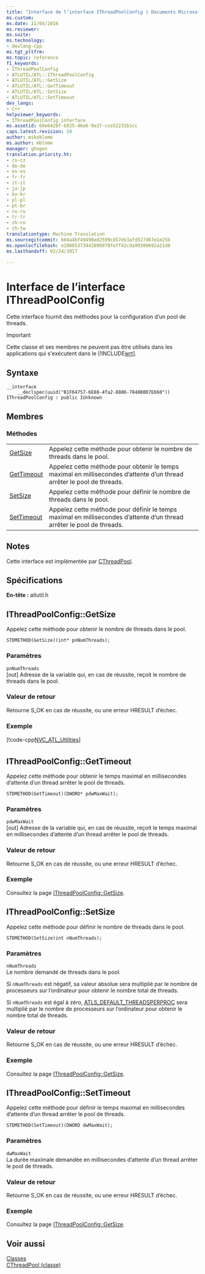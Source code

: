 ```yaml
---
title: "Interface de l’interface IThreadPoolConfig | Documents Microsoft"
ms.custom: 
ms.date: 11/04/2016
ms.reviewer: 
ms.suite: 
ms.technology:
- devlang-cpp
ms.tgt_pltfrm: 
ms.topic: reference
f1_keywords:
- IThreadPoolConfig
- ATLUTIL/ATL::IThreadPoolConfig
- ATLUTIL/ATL::GetSize
- ATLUTIL/ATL::GetTimeout
- ATLUTIL/ATL::SetSize
- ATLUTIL/ATL::SetTimeout
dev_langs:
- C++
helpviewer_keywords:
- IThreadPoolConfig interface
ms.assetid: 69e642bf-6925-46e6-9a37-cce52231b1cc
caps.latest.revision: 24
author: mikeblome
ms.author: mblome
manager: ghogen
translation.priority.ht:
- cs-cz
- de-de
- es-es
- fr-fr
- it-it
- ja-jp
- ko-kr
- pl-pl
- pt-br
- ru-ru
- tr-tr
- zh-cn
- zh-tw
translationtype: Machine Translation
ms.sourcegitcommit: 604a4bf49490ad2599c857eb3afd527d67e1e25b
ms.openlocfilehash: e10885373442890978feff42cda99309692a21d0
ms.lasthandoff: 02/24/2017

---
```

# <a name="ithreadpoolconfig-interface"></a>Interface de l’interface IThreadPoolConfig
Cette interface fournit des méthodes pour la configuration d’un pool de threads.  
  
> [!IMPORTANT]
>  Cette classe et ses membres ne peuvent pas être utilisés dans les applications qui s'exécutent dans le [!INCLUDE[wrt](../../atl/reference/includes/wrt_md.md)].  
  
## <a name="syntax"></a>Syntaxe  
  
```
__interface
    __declspec(uuid("B1F64757-6E88-4fa2-8886-7848B0D7E660")) IThreadPoolConfig : public IUnknown
```  
  
## <a name="members"></a>Membres  
  
### <a name="methods"></a>Méthodes  
  
|||  
|-|-|  
|[GetSize](#getsize)|Appelez cette méthode pour obtenir le nombre de threads dans le pool.|  
|[GetTimeout](#gettimeout)|Appelez cette méthode pour obtenir le temps maximal en millisecondes d’attente d’un thread arrêter le pool de threads.|  
|[SetSize](#setsize)|Appelez cette méthode pour définir le nombre de threads dans le pool.|  
|[SetTimeout](#settimeout)|Appelez cette méthode pour définir le temps maximal en millisecondes d’attente d’un thread arrêter le pool de threads.|  
  
## <a name="remarks"></a>Notes  
 Cette interface est implémentée par [CThreadPool](../../atl/reference/cthreadpool-class.md).  
  
## <a name="requirements"></a>Spécifications  
 **En-tête :** atlutil.h  
  
##  <a name="getsize"></a>IThreadPoolConfig::GetSize  
 Appelez cette méthode pour obtenir le nombre de threads dans le pool.  
  
```
STDMETHOD(GetSize)(int* pnNumThreads);
```  
  
### <a name="parameters"></a>Paramètres  
 `pnNumThreads`  
 [out] Adresse de la variable qui, en cas de réussite, reçoit le nombre de threads dans le pool.  
  
### <a name="return-value"></a>Valeur de retour  
 Retourne S_OK en cas de réussite, ou une erreur HRESULT d’échec.  
  
### <a name="example"></a>Exemple  
 [!code-cpp[NVC_ATL_Utilities&#134;](../../atl/codesnippet/cpp/ithreadpoolconfig-interface_1.cpp)]  
  
##  <a name="gettimeout"></a>IThreadPoolConfig::GetTimeout  
 Appelez cette méthode pour obtenir le temps maximal en millisecondes d’attente d’un thread arrêter le pool de threads.  
  
```
STDMETHOD(GetTimeout)(DWORD* pdwMaxWait);
```  
  
### <a name="parameters"></a>Paramètres  
 `pdwMaxWait`  
 [out] Adresse de la variable qui, en cas de réussite, reçoit le temps maximal en millisecondes d’attente d’un thread arrêter le pool de threads.  
  
### <a name="return-value"></a>Valeur de retour  
 Retourne S_OK en cas de réussite, ou une erreur HRESULT d’échec.  
  
### <a name="example"></a>Exemple  
 Consultez la page [IThreadPoolConfig::GetSize](#getsize).  
  
##  <a name="setsize"></a>IThreadPoolConfig::SetSize  
 Appelez cette méthode pour définir le nombre de threads dans le pool.  
  
```
STDMETHOD(SetSize)int nNumThreads);
```  
  
### <a name="parameters"></a>Paramètres  
 `nNumThreads`  
 Le nombre demandé de threads dans le pool.  
  
 Si `nNumThreads` est négatif, sa valeur absolue sera multiplié par le nombre de processeurs sur l’ordinateur pour obtenir le nombre total de threads.  
  
 Si `nNumThreads` est égal à zéro, [ATLS_DEFAULT_THREADSPERPROC](http://msdn.microsoft.com/library/e0dcf107-72a9-4122-abb4-83c63aa7d571) sera multiplié par le nombre de processeurs sur l’ordinateur pour obtenir le nombre total de threads.  
  
### <a name="return-value"></a>Valeur de retour  
 Retourne S_OK en cas de réussite, ou une erreur HRESULT d’échec.  
  
### <a name="example"></a>Exemple  
 Consultez la page [IThreadPoolConfig::GetSize](#getsize).  
  
##  <a name="settimeout"></a>IThreadPoolConfig::SetTimeout  
 Appelez cette méthode pour définir le temps maximal en millisecondes d’attente d’un thread arrêter le pool de threads.  
  
```
STDMETHOD(SetTimeout)(DWORD dwMaxWait);
```  
  
### <a name="parameters"></a>Paramètres  
 `dwMaxWait`  
 La durée maximale demandée en millisecondes d’attente d’un thread arrêter le pool de threads.  
  
### <a name="return-value"></a>Valeur de retour  
 Retourne S_OK en cas de réussite, ou une erreur HRESULT d’échec.  
  
### <a name="example"></a>Exemple  
 Consultez la page [IThreadPoolConfig::GetSize](#getsize).  
  
## <a name="see-also"></a>Voir aussi  
 [Classes](../../atl/reference/atl-classes.md)   
 [CThreadPool (classe)](../../atl/reference/cthreadpool-class.md)

